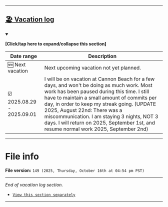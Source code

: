 
***

## [🏖️ Vacation log](#-Vacation-log)

<details open><summary><p><b>[Click/tap here to expand/collapse this section]</b></p></summary>

| Date range | Description |
|------------|-------------|
| 🆕️ Next vacation | Next upcoming vacation not yet planned. |
| ☑️ 2025.08.29 - 2025.09.01 | I will be on vacation at Cannon Beach for a few days, and won't be doing as much work. Most work has been paused during this time. I still have to maintain a small amount of commits per day, in order to keep my streak going. (UPDATE 2025, August 22nd: There was a miscommunication. I am staying 3 nights, NOT 3 days. I will return on 2025, September 1st, and resume normal work 2025, September 2nd) |

---

# File info

**File version:** `149 (2025, Thursday, October 16th at 04:54 pm PST)`

---

_End of vacation log section._

- [`View this section separately`](/Segments/Vacation-log/README.md)

***
